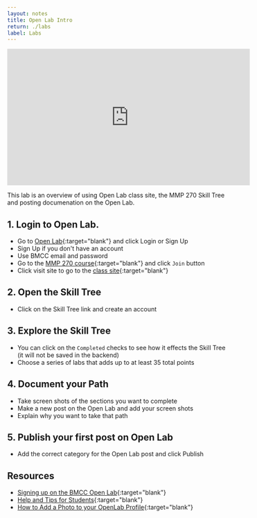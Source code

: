 ```yaml
---
layout: notes
title: Open Lab Intro
return: ./labs
label: Labs
---
```


<iframe width="560" height="315" src="https://www.youtube.com/embed/tLUm5UnBU94?rel=0" frameborder="0" allowfullscreen></iframe>

This lab is an overview of using Open Lab class site, the MMP 270 Skill Tree and posting documenation on the Open Lab.

## 1. Login to Open Lab.
- Go to [Open Lab](https://openlab.bmcc.cuny.edu/){:target="blank"} and click Login or Sign Up
- Sign Up if you don't have an account
- Use BMCC email and password
- Go to the [MMP 270 course](https://openlab.bmcc.cuny.edu/groups/mmp-270-fall-2021/){:target="blank"} and click `Join` button
- Click visit site to go to the [class site](https://openlab.bmcc.cuny.edu/mmp-270-fall-2021/){:target="blank"}

## 2. Open the Skill Tree
- Click on the Skill Tree link and create an account

## 3. Explore the Skill Tree
- You can click on the `Completed` checks to see how it effects the Skill Tree (it will not be saved in the backend)
- Choose a series of labs that adds up to at least 35 total points

## 4. Document your Path
- Take screen shots of the sections you want to complete
- Make a new post on the Open Lab and add your screen shots
- Explain why you want to take that path

## 5. Publish your first post on Open Lab
- Add the correct category for the Open Lab post and click Publish

## Resources
- [Signing up on the BMCC Open Lab](https://openlab.bmcc.cuny.edu/blog/help/how-to-sign-up-and-log-in-to-bmcc-openlab-students-staff-faculty/){:target="blank"}
- [Help and Tips for Students](https://openlab.bmcc.cuny.edu/blog/help/bmcc-openlab-help-for-students/){:target="blank"}
- [How to Add a Photo to your OpenLab Profile](https://openlab.bmcc.cuny.edu/blog/help/how-to-add-a-photo-to-your-openlab-profile-video-tutorial/){:target="blank"}